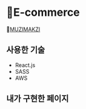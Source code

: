 # 🎁E-commerce 


🔗[MUZIMAKZI](http://muzimakji.s3-website.ap-northeast-2.amazonaws.com/) <br/>


## 사용한 기술

- React.js
- SASS
- AWS

## 내가 구현한 페이지


